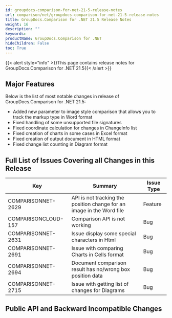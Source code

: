 ```yaml
---
id: groupdocs-comparison-for-net-21-5-release-notes
url: comparison/net/groupdocs-comparison-for-net-21-5-release-notes
title: GroupDocs.Comparison for .NET 21.5 Release Notes
weight: 16
description: ""
keywords:
productName: GroupDocs.Comparison for .NET
hideChildren: False
toc: True
---
```


{{< alert style="info" >}}This page contains release notes for GroupDocs.Comparison for .NET 21.5{{< /alert >}}

## Major Features

Below is the list of most notable changes in release of GroupDocs.Comparison for .NET 21.5:

- Added new parameter to image style comparison that allows you to track the markup type in Word format
- Fixed handling of some unsupported file signatures
- Fixed coordinate calculation for changes in ChangeInfo list
- Fixed creation of charts in some cases in Excel format
- Fixed creation of output document in HTML format
- Fixed change list counting in Diagram format

## Full List of Issues Covering all Changes in this Release

| Key                 | Summary                                                               | Issue Type |
| ------------------- | --------------------------------------------------------------------- | ---------- |
| COMPARISONNET-2629  | API is not tracking the position change for an image in the Word file | Feature    |
| COMPARISONCLOUD-157 | Comparison API is not working                                         | Bug        |
| COMPARISONNET-2631  | Issue display some special characters in Html                         | Bug        |
| COMPARISONNET-2691  | Issue with comparing Charts in Cells format                           | Bug        |
| COMPARISONNET-2694  | Document comparison result has no/wrong box position data             | Bug        |
| COMPARISONNET-2715  | Issue with getting list of changes for Diagrams                       | Bug        |

## Public API and Backward Incompatible Changes
